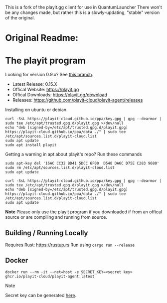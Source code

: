 This is a fork of the playit.gg client for use in QuantumLauncher
There won't be any changes made, but rather this is a slowly-updating, "stable" version of the original.

# Original Readme:

# The playit program

Looking for version 0.9.x? See [this branch](https://github.com/playit-cloud/playit-agent/tree/v0.9).

* Latest Release: 0.15.X
* Offical Website: https://playit.gg
* Offical Downloads: https://playit.gg/download
* Releases: https://github.com/playit-cloud/playit-agent/releases

Installing on ubuntu or debian

```
curl -SsL https://playit-cloud.github.io/ppa/key.gpg | gpg --dearmor | sudo tee /etc/apt/trusted.gpg.d/playit.gpg >/dev/null
echo "deb [signed-by=/etc/apt/trusted.gpg.d/playit.gpg] https://playit-cloud.github.io/ppa/data ./" | sudo tee /etc/apt/sources.list.d/playit-cloud.list
sudo apt update
sudo apt install playit
```

Getting a warning in apt about playit's repo? Run these commands

```
sudo apt-key del '16AC CC32 BD41 5DCC 6F00  D548 DA6C D75E C283 9680'
sudo rm /etc/apt/sources.list.d/playit-cloud.list
sudo apt update

curl -SsL https://playit-cloud.github.io/ppa/key.gpg | gpg --dearmor | sudo tee /etc/apt/trusted.gpg.d/playit.gpg >/dev/null
echo "deb [signed-by=/etc/apt/trusted.gpg.d/playit.gpg] https://playit-cloud.github.io/ppa/data ./" | sudo tee /etc/apt/sources.list.d/playit-cloud.list
sudo apt update
```

**Note**
Please only use the playit program if you downloaded if from an offical source or are compiling and running from source.

## Building / Running Locally

Requires Rust: https://rustup.rs
Run using `cargo run --release`

## Docker

```
docker run --rm -it --net=host -e SECRET_KEY=<secret key> ghcr.io/playit-cloud/playit-agent:latest
```

> [!NOTE]
> Secret key can be generated [here](https://playit.gg/account/agents/new-docker).
